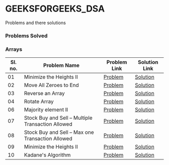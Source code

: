 # GEEKSFORGEEKS_DSA


Problems and there solutions


### Problems Solved

### Arrays
|Sl. no.|Problem Name|Problem Link|Solution Link|
--|---|---|--
|01|Minimize the Heights II|[Problem](./Minimize_the_heights_ii/problem.md)|[Solution](./Minimize_the_heights_ii/Main.java)|
|02|Move All Zeroes to End|[Problem](./Move_All_Zeroes_to_End/problem.md)|[Solution](./Move_All_Zeroes_to_End/Main.java)|
|03|Reverse an Array|[Problem](./Reverse_an_array/problem.md)|[Solution](./Reverse_an_array/Main.java)|
|04|Rotate Array|[Problem](./Rotate_array/problem.md)|[Solution](./Rotate_array/Main.java)|
|06|Majority element II|[Problem](./Majority_element_ii/problem.md)|[Solution](./Majority_element_ii/Main.java)|
|07|Stock Buy and Sell – Multiple Transaction Allowed|[Problem](./Stock_buy_sell_multi/problem.md)|[Solution](./Stock_buy_sell_multi/Main.java)|
|08|Stock Buy and Sell – Max one Transaction Allowed|[Problem](./Stock_buy_sell_one/problem.md)|[Solution](./Stock_buy_sell_one/Main.java)|
|09|Minimize the Heights II|[Problem](./Minimize_the_heights_ii/problem.md)|[Solution](./Minimize_the_heights_ii/Main.java)|
|10|Kadane's Algorithm|[Problem](./Kadanes_alorigthm/problem.md)|[Solution](./Kadanes_alorigthm/Main.java)|